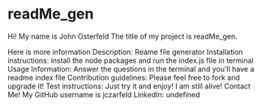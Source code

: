 # readMe_gen
Hi! My name is John Osterfeld
The title of my project is readMe_gen.

Here is more information
Description: Reame file generator
Installation instructions: install the node packages and run the index.js file in terminal
Usage Information: Answer the questions in the terminal and you'll have a readme index file
Contribution guidelines: Please feel free to fork and upgrade it!
Test instructions: Just try it and enjoy!
I am still alive! Contact Me!
My GitHub username is jczarfeld
LinkedIn: undefined